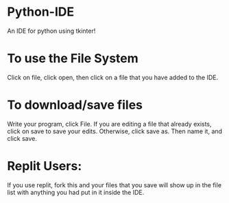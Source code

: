 # Python-IDE
An IDE for python using tkinter!

# To use the File System
Click on file, click open, then click on a file that you have added to the IDE.
# To download/save files
Write your program, click File. If you are editing a file that already exists, click on save to save your edits. Otherwise, click save as. Then name it, and click save.
# Replit Users:
If you use replit, fork this and your files that you save will show up in the file list with anything you had put in it inside the IDE.

